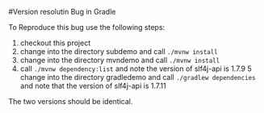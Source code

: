 #Version resolutin Bug in Gradle

To Reproduce this bug use the following steps:

1. checkout this project
2. change into the directory subdemo and call `./mvnw install`
3. change into the directory mvndemo and call `./mvnw install`
4. call `./mvnw dependency:list` and note the version of slf4j-api is 1.7.9
5 change into the directory gradledemo and call `./gradlew dependencies` and note that the version of slf4j-api is 1.7.11


The two versions should be identical.
